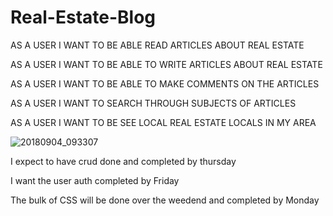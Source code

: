 # Real-Estate-Blog

AS A USER I WANT TO BE ABLE READ ARTICLES ABOUT REAL ESTATE

AS A USER I WANT TO BE ABLE TO WRITE ARTICLES ABOUT REAL ESTATE

AS A USER I WANT TO BE ABLE TO MAKE COMMENTS ON THE ARTICLES

AS A USER I WANT TO SEARCH THROUGH SUBJECTS OF ARTICLES

AS A USER I WANT TO BE SEE LOCAL REAL ESTATE LOCALS IN MY AREA

![20180904_093307](https://user-images.githubusercontent.com/40297750/45035401-de06c980-b027-11e8-8449-152388f3f81a.jpg)

I expect to have crud done and completed by thursday

I want the user auth completed by Friday

The bulk of CSS will be done over the weedend and completed by Monday





